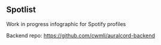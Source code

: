## Spotlist
Work in progress infographic for Spotify profiles

Backend repo: https://github.com/cwmli/auralcord-backend

